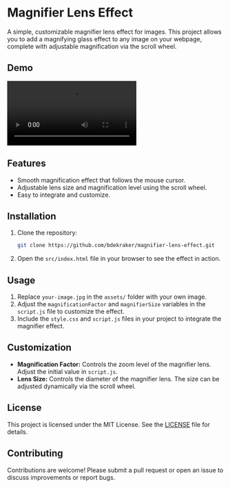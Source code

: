 # Magnifier Lens Effect

A simple, customizable magnifier lens effect for images. This project allows you to add a magnifying glass effect to any image on your webpage, complete with adjustable magnification via the scroll wheel.

## Demo

![Magnifier Lens Effect Demo](https://github.com/bdekraker/Magnifier-Lens-Effect/blob/main/demo.mp4)

## Features

- Smooth magnification effect that follows the mouse cursor.
- Adjustable lens size and magnification level using the scroll wheel.
- Easy to integrate and customize.

## Installation

1. Clone the repository:

    ```bash
    git clone https://github.com/bdekraker/magnifier-lens-effect.git
    ```

2. Open the `src/index.html` file in your browser to see the effect in action.

## Usage

1. Replace `your-image.jpg` in the `assets/` folder with your own image.
2. Adjust the `magnificationFactor` and `magnifierSize` variables in the `script.js` file to customize the effect.
3. Include the `style.css` and `script.js` files in your project to integrate the magnifier effect.

## Customization

- **Magnification Factor:** Controls the zoom level of the magnifier lens. Adjust the initial value in `script.js`.
- **Lens Size:** Controls the diameter of the magnifier lens. The size can be adjusted dynamically via the scroll wheel.

## License

This project is licensed under the MIT License. See the [LICENSE](LICENSE) file for details.

## Contributing

Contributions are welcome! Please submit a pull request or open an issue to discuss improvements or report bugs.
